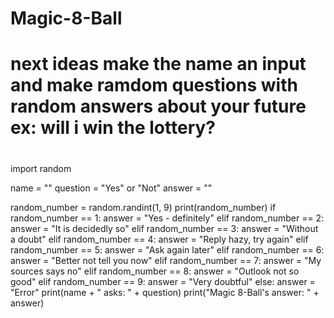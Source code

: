 # Magic-8-Ball
# next ideas make the name an input and make ramdom questions with random answers about your future ex: will i win the lottery?
# 
import random

name = ""
question = "Yes" or "Not"
answer = ""

random_number = random.randint(1, 9)
print(random_number)
if random_number == 1:
  answer = "Yes - definitely"
elif random_number == 2:
  answer = "It is decidedly so"
elif random_number == 3:
  answer = "Without a doubt"
elif random_number == 4:
  answer = "Reply hazy, try again"
elif random_number == 5:
  answer = "Ask again later"
elif random_number == 6:
  answer = "Better not tell you now"
elif random_number == 7:
  answer = "My sources says no"
elif random_number == 8:
  answer = "Outlook not so good"
elif random_number == 9:
  answer = "Very doubtful"
else:
  answer = "Error"
print(name + " asks: " + question)
print("Magic 8-Ball's answer: " + answer)
